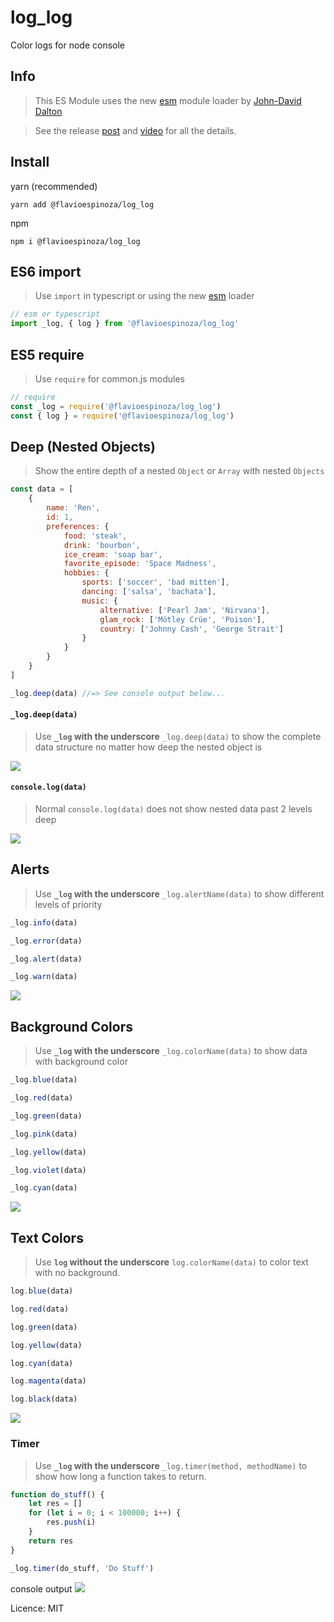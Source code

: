 # log_log

Color logs for node console

## Info

> This ES Module uses the new [esm](https://github.com/standard-things/esm) module loader by [John-David Dalton](https://github.com/jdalton)

> See the release [post](https://medium.com/web-on-the-edge/tomorrows-es-modules-today-c53d29ac448c)
> and [video](https://www.youtube.com/watch?v=JcZ-FzfDq8A#t=5) for all the details.

## Install

yarn (recommended)

```shell
yarn add @flavioespinoza/log_log
```

npm

```shell
npm i @flavioespinoza/log_log
```

## ES6 import

> Use `import` in typescript or using the new [esm](https://github.com/standard-things/esm) loader

```javascript
// esm or typescript
import _log, { log } from '@flavioespinoza/log_log'
```

## ES5 require
> Use `require` for common.js modules
```javascript
// require
const _log = require('@flavioespinoza/log_log')
const { log } = require('@flavioespinoza/log_log')
```

## Deep (Nested Objects)

> Show the entire depth of a nested `Object` or `Array` with nested `Objects`

```javascript
const data = [
    {
        name: 'Ren',
        id: 1,
        preferences: {
            food: 'steak',
            drink: 'bourbon',
            ice_cream: 'soap bar',
            favorite_episode: 'Space Madness',
            hobbies: {
                sports: ['soccer', 'bad mitten'],
                dancing: ['salsa', 'bachata'],
                music: {
                    alternative: ['Pearl Jam', 'Nirvana'],
                    glam_rock: ['Mötley Crüe', 'Poison'],
                    country: ['Johnny Cash', 'George Strait']
                }
            }
        }
    }
]

_log.deep(data) //=> See console output below...
```
#### `_log.deep(data)`
> Use **`_log` with the underscore** `_log.deep(data)` to show the complete data structure no matter how deep the nested object is

<img src='img/deep.png' />

#### `console.log(data)`
 > Normal `console.log(data)` does not show nested data past 2 levels deep

<img src='img/console_log.png' />

## Alerts
> Use **`_log` with the underscore** `_log.alertName(data)` to show different levels of priority

```javascript
_log.info(data)
```

```javascript
_log.error(data)
```

```javascript
_log.alert(data)
```

```javascript
_log.warn(data)
```

<img src='img/alerts.png' />

## Background Colors
> Use **`_log` with the underscore** `_log.colorName(data)` to show data with background color

```javascript
_log.blue(data)
```

```javascript
_log.red(data)
```

```javascript
_log.green(data)
```

```javascript
_log.pink(data)
```

```javascript
_log.yellow(data)
```

```javascript
_log.violet(data)
```

```javascript
_log.cyan(data)
```

<img src='img/colors.png' />

## Text Colors
> Use **`log` without the underscore** `log.colorName(data)` to color text with no background.

```javascript
log.blue(data)
```

```javascript
log.red(data)
```

```javascript
log.green(data)
```

```javascript
log.yellow(data)
```

```javascript
log.cyan(data)
```

```javascript
log.magenta(data)
```

```javascript
log.black(data)
```

<img src='img/text.png' />

### Timer
> Use **`_log` with the underscore** `_log.timer(method, methodName)` to show how long a function takes to return.

```javascript
function do_stuff() {
    let res = []
    for (let i = 0; i < 100000; i++) {
        res.push(i)
    }
    return res
}

_log.timer(do_stuff, 'Do Stuff')
```

console output
<img src='img/log_timer.png' />


Licence: MIT

